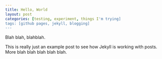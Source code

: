 ```yaml
---
title: Hello, World
layout: post
categories: [testing, experiment, things I'm trying]
tags: [github pages, jekyll, blogging]
---
```


Blah blah, blahblah.

This is really just an example post to see how Jekyll is working with posts. More blah blah blah blah blah.
